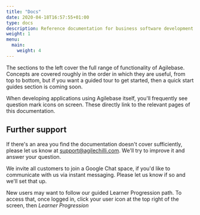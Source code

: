 ```yaml
---
title: "Docs"
date: 2020-04-18T16:57:55+01:00
type: docs
description: Reference documentation for business software development using Agilebase
weight: 1
menu:
  main:
    weight: 4
---
```

The sections to the left cover the full range of functionality of Agilebase. Concepts are covered roughly in the order in which they are useful, from top to bottom, but if you want a guided tour to get started, then a quick start guides section is coming soon.

When developing applications using Agilebase itself, you'll frequently see question mark icons on screen. These directly link to the relevant pages of this documentation.

## Further support
If there's an area you find the documentation doesn't cover sufficiently, please let us know at support@agilechilli.com. We'll try to improve it and answer your question.

We invite all customers to join a Google Chat space, if you'd like to communicate with us via instant messaging. Please let us know if so and we'll set that up.

New users may want to follow our guided Learner Progression path. To access that, once logged in, click your user icon at the top right of the screen, then *Learner Progression*

